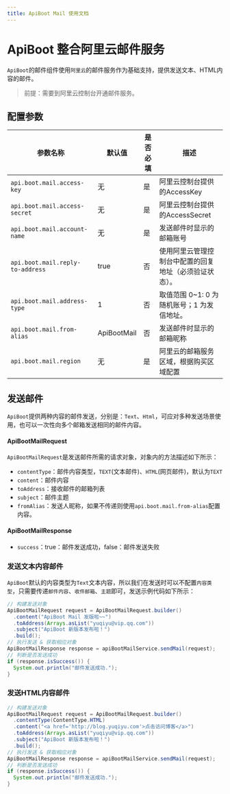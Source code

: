 ```yaml
---
title: ApiBoot Mail 使用文档
---
```


# ApiBoot 整合阿里云邮件服务

`ApiBoot`的邮件组件使用`阿里云`的邮件服务作为基础支持，提供发送文本、HTML内容的邮件。

> 前提：需要到阿里云控制台开通邮件服务。



## 配置参数

| 参数名称                         | 默认值      | 是否必填 | 描述                                                   |
| -------------------------------- | ----------- | -------- | ------------------------------------------------------ |
| `api.boot.mail.access-key`       | 无          | 是       | 阿里云控制台提供的AccessKey                            |
| `api.boot.mail.access-secret`    | 无          | 是       | 阿里云控制台提供的AccessSecret                         |
| `api.boot.mail.account-name`     | 无          | 是       | 发送邮件时显示的邮箱账号                               |
| `api.boot.mail.reply-to-address` | true        | 否       | 使用阿里云管理控制台中配置的回复地址（必须验证状态）。 |
| `api.boot.mail.address-type`     | 1           | 否       | 取值范围 0~1: 0 为随机账号；1 为发信地址。             |
| `api.boot.mail.from-alias`       | ApiBootMail | 否       | 发送邮件时显示的邮箱昵称                               |
| `api.boot.mail.region`           | 无          | 是       | 阿里云的邮箱服务区域，根据购买区域配置                 |



## 发送邮件

`ApiBoot`提供两种内容的邮件发送，分别是：`Text`、`Html`，可应对多种发送场景使用，也可以一次性向多个邮箱发送相同的邮件内容。

#### ApiBootMailRequest

`ApiBootMailRequest`是发送邮件所需的请求对象，对象内的方法描述如下所示：

- `contentType`：邮件内容类型，`TEXT`(文本邮件)、`HTML`(网页邮件)，默认为`TEXT`
- `content`：邮件内容
- `toAddress`：接收邮件的邮箱列表
- `subject`：邮件主题
- `fromAlias`：发送人昵称，如果不传递则使用`api.boot.mail.from-alias`配置内容。

#### ApiBootMailResponse

- `success`：true：邮件发送成功，false：邮件发送失败

### 发送文本内容邮件

`ApiBoot`默认的内容类型为`Text`文本内容，所以我们在发送时可以不配置`内容类型`，只需要传递`邮件内容`、`收件邮箱`、`主题`即可，发送示例代码如下所示：

```java
// 构建发送对象
ApiBootMailRequest request = ApiBootMailRequest.builder()
  .content("ApiBoot Mail 发版啦~~")
  .toAddress(Arrays.asList("yuqiyu@vip.qq.com"))
  .subject("ApiBoot 新版本发布啦！")
  .build();
// 执行发送 & 获取相应对象
ApiBootMailResponse response = apiBootMailService.sendMail(request);
// 判断是否发送成功
if (response.isSuccess()) {
  System.out.println("邮件发送成功.");
}
```

### 发送HTML内容邮件

```java
// 构建发送对象
ApiBootMailRequest request = ApiBootMailRequest.builder()
  .contentType(ContentType.HTML)
  .content("<a href='http://blog.yuqiyu.com'>点击访问博客</a>")
  .toAddress(Arrays.asList("yuqiyu@vip.qq.com"))
  .subject("ApiBoot 新版本发布啦！")
  .build();
// 执行发送 & 获取相应对象
ApiBootMailResponse response = apiBootMailService.sendMail(request);
// 判断是否发送成功
if (response.isSuccess()) {
  System.out.println("邮件发送成功.");
}
```


